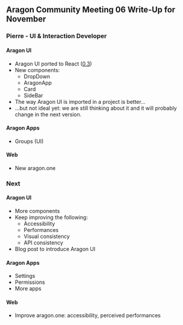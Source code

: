 ## Aragon Community Meeting 06 Write-Up for November

### Pierre - UI & Interaction Developer

#### Aragon UI

- Aragon UI ported to React ([0.3](https://github.com/aragon/aragon-ui/releases/tag/v0.3.0))
- New components:
  - DropDown
  - AragonApp
  - Card
  - SideBar
- The way Aragon UI is imported in a project is better…
- …but not ideal yet: we are still thinking about it and it will probably change in the next version.

#### Aragon Apps

- Groups (UI)

#### Web

- New aragon.one

### Next

#### Aragon UI

- More components
- Keep improving the following:
  - Accessibility
  - Performances
  - Visual consistency
  - API consistency
- Blog post to introduce Aragon UI

#### Aragon Apps

- Settings
- Permissions
- More apps

#### Web

- Improve aragon.one: accessibility, perceived performances
